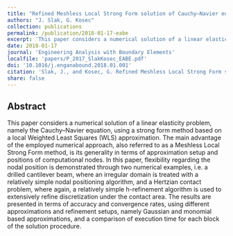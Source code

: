 ```yaml
---
title: "Refined Meshless Local Strong Form solution of Cauchy–Navier equation on an irregular domain"
authors: "J. Slak, G. Kosec"
collection: publications
permalink: /publication/2018-01-17-eabe
excerpt: 'This paper considers a numerical solution of a linear elasticity problem using a strong form meshless method based on a local Weighted Least Squares (WLS) approximation.'
date: 2018-01-17
journal: 'Engineering Analysis with Boundary Elements'
localfile: 'papers/P_2017_SlakKosec_EABE.pdf'
doi: '10.1016/j.enganabound.2018.01.001'
citation: 'Slak, J., and Kosec, G. Refined Meshless Local Strong Form solution of Cauchy–Navier equation on an irregular domain. Engineering Analysis with Boundary Elements 100, p. 3-13, (2019).'
share: false
---
```


## Abstract

This paper considers a numerical solution of a linear elasticity problem, namely the Cauchy–Navier
equation, using a strong form method based on a local Weighted Least Squares (WLS) approximation.
The main advantage of the employed numerical approach, also referred to as a Meshless Local Strong
Form method, is its generality in terms of approximation setup and positions of computational nodes.
In this paper, flexibility regarding the nodal position is demonstrated through two numerical
examples, i.e. a drilled cantilever beam, where an irregular domain is treated with a relatively
simple nodal positioning algorithm, and a Hertzian contact problem, where again, a relatively simple
h-refinement algorithm is used to extensively refine discretization under the contact area. The
results are presented in terms of accuracy and convergence rates, using different approximations and
refinement setups, namely Gaussian and monomial based approximations, and a comparison of execution
time for each block of the solution procedure.
